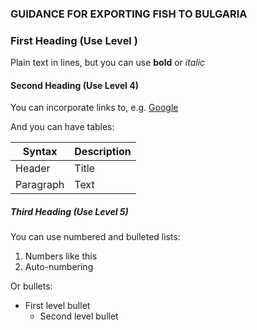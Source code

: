### GUIDANCE FOR EXPORTING FISH TO BULGARIA

### First Heading (Use Level )

Plain text in lines, but you can use **bold** or  *italic*

#### Second Heading (Use Level 4)

You can incorporate links to, e.g. [Google](http://google.com)

And you can have tables:

| Syntax    | Description |
| --------- | ----------- |
| Header    | Title       |
| Paragraph | Text        |

##### Third Heading (Use Level 5)

You can use numbered and bulleted lists:

1. Numbers like this
2. Auto-numbering

Or bullets:

- First level bullet
  - Second level bullet